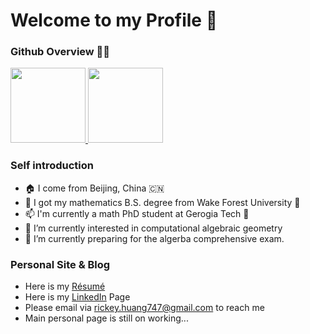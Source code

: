 # Welcome to my Profile 👋
### Github Overview 🧑‍💻

<a href="https://github.com/RickeyH">
  <img height="120em" src="https://github-readme-stats.vercel.app/api?username=RickeyH&count_private=true&show_icons=true&theme=buefy&bg_color=70,FFFFFF,DDDDFF" />
  <img height="120em" src="https://github-readme-stats.vercel.app/api/top-langs/?username=RickeyH&hide=html,javascript,css&bg_color=70,FFFFFF,EEEEFF&layout=compact" /> 
</a>

### Self introduction
- 🏠 I come from Beijing, China 🇨🇳
- 🏫 I got my mathematics B.S. degree from Wake Forest University 🎩
- 📫 I'm currently a math PhD student at Gerogia Tech 🐝
- 🔭 I’m currently interested in computational algebraic geometry
- 🌱 I’m currently preparing for the algerba comprehensive exam.

### Personal Site & Blog
- Here is my [Résumé](https://drive.google.com/file/d/1oJ12weuE_1DIOGUsNWfyb3kRvqIHx2-f/view?usp=sharing)
- Here is my [LinkedIn](https://www.linkedin.com/in/ruiqi-huang-44968a1a2/) Page
- Please email via rickey.huang747@gmail.com to reach me
- Main personal page is still on working...
